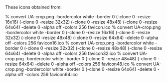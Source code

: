 These icons obtained from:

 % convert UA-crop.png -bordercolor white -border 0 \(-clone 0 -resize 16x16\) \(-clone 0 -resize 32x32\) \(-clone 0 -resize 48x48\) \(-clone 0 -resize 64x64\) -delete 0 -alpha off -colors 256 favicon.ico
 % convert UA-crop.png -bordercolor white -border 0 \(-clone 0 -resize 16x16\) \(-clone 0 -resize 32x32\) \(-clone 0 -resize 48x48\) \(-clone 0 -resize 64x64\) -delete 0 -alpha off -colors 256 favicon16.ico
 % convert UA-crop.png -bordercolor white -border 0 \(-clone 0 -resize 32x32\) \(-clone 0 -resize 48x48\) \(-clone 0 -resize 64x64\) -delete 0 -alpha off -colors 256 favicon32.ico
 % convert UA-crop.png -bordercolor white -border 0 \(-clone 0 -resize 48x48\) \(-clone 0 -resize 64x64\) -delete 0 -alpha off -colors 256 favicon48.ico
 % convert UA-crop.png -bordercolor white -border 0 \(-clone 0 -resize 64x64\) -delete 0 -alpha off -colors 256 favicon64.ico

